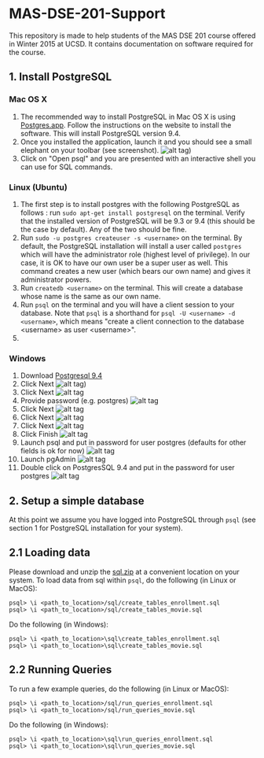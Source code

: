 # MAS-DSE-201-Support
This repository is made to help students of the MAS DSE 201 course offered in Winter 2015 at UCSD. It contains documentation on software required for the course.


## 1. Install PostgreSQL

### Mac OS X

1. The recommended way to install PostgreSQL in Mac OS X is using [Postgres.app](http://postgresapp.com/). Follow the instructions on the website to install the software. This will install PostgreSQL version 9.4.
2. Once you installed the application, launch it and you should see a small elephant on your toolbar (see screenshot). ![alt tag](./images/postgres_app.jpg))
3. Click on "Open psql" and you are presented with an interactive shell you can use for SQL commands.

### Linux (Ubuntu)

1. The first step is to install postgres with the following PostgreSQL as follows : run `sudo apt-get install postgresql` on the terminal. Verify that the installed version of PostgreSQL will be 9.3 or 9.4 (this should be the case by default). Any of the two should be fine. 
2. Run `sudo -u postgres createuser -s <username>` on the terminal. By default, the PostgreSQL installation will install a user called `postgres` which will have the administrator role (highest level of privilege). In our case, it is OK to have our own user be a super user as well. This command creates a new user (which bears our own name) and gives it administrator powers.
3. Run `createdb <username>` on the terminal. This will create a database whose name is the same as our own name.
4. Run `psql` on the terminal and you will have a client session to your database. Note that `psql` is a shorthand for `psql -U <username> -d <username>`, which means "create a client connection to the database \<username> as user \<username>".
5. 

### Windows
1. Download [Postgresql 9.4](http://www.enterprisedb.com/products-services-training/pgdownload#windows) 
2. Click Next
 ![alt tag](./images/windows/1.jpg))
3. Click Next
![alt tag](./images/windows/2.jpg)
4. Provide password (e.g. postgres)
![alt tag](./images/windows/3.jpg)
5. Click Next
![alt tag](./images/windows/4.jpg)
6. Click Next
![alt tag](./images/windows/5.jpg)
7. Click Next
![alt tag](./images/windows/6.jpg)
8. Click Finish
![alt tag](./images/windows/8.jpg)
9. Launch psql and put in password for user postgres (defaults for other fields is ok for now)
![alt tag](./images/windows/9.jpg)
10. Launch pgAdmin
![alt tag](./images/windows/10.jpg)
11. Double click on PostgresSQL 9.4 and put in the password for user postgres
![alt tag](./images/windows/11.jpg)


## 2. Setup a simple database

At this point we assume you have logged into PostgreSQL through `psql` (see section 1 for PostgreSQL installation for your system).

## 2.1 Loading data

Please download and unzip the [sql.zip](sql.zip) at a convenient location on your system. To load data from sql within `psql`, do the following (in Linux or MacOS):

	psql> \i <path_to_location>/sql/create_tables_enrollment.sql 
	psql> \i <path_to_location>/sql/create_tables_movie.sql
	
Do the following (in Windows):
	
	psql> \i <path_to_location>\sql\create_tables_enrollment.sql
	psql> \i <path_to_location>\sql\create_tables_movie.sql


## 2.2 Running Queries

To run a few example queries, do the following (in Linux or MacOS):

	psql> \i <path_to_location>/sql/run_queries_enrollment.sql 
	psql> \i <path_to_location>/sql/run_queries_movie.sql

Do the following (in Windows):
	
	psql> \i <path_to_location>\sql\run_queries_enrollment.sql 
	psql> \i <path_to_location>\sql\run_queries_movie.sql